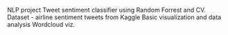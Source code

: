 NLP project
Tweet sentiment classifier using Random Forrest and CV. 
Dataset - airline sentiment tweets from Kaggle 
Basic visualization and data analysis
Wordcloud viz. 

